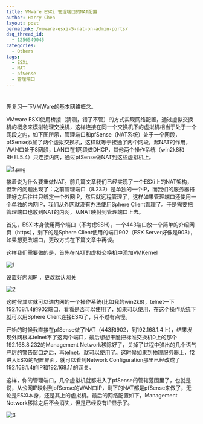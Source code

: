 ```yaml
---
title: VMware ESXi 管理端口的NAT配置
author: Harry Chen
layout: post
permalink: /vmware-esxi-5-nat-on-admin-ports/
dsq_thread_id:
  - 1256549045
categories:
  - Others
tags:
  - ESXi
  - NAT
  - pfSense
  - 管理端口
---
```

# 

先复习一下VMWare的基本网络概念。

VMware ESXi使用桥接（猜测，错了不管）的方式实现网络配置，通过虚拟交换机的概念来模拟物理交换机，这样连接在同一个交换机下的虚拟机相当于处于一个网段之内，如下图所示，管理端口和pfSense（NAT系统）处于一个网段，pfSense添加了两个虚拟交换机，这样就等于接通了两个网段，起NAT的作用，WAN口处于8网段，LAN口在1网段做DHCP，其他两个操作系统（win2k8和RHEL5.4）只连接内网，通过pfSense做NAT到这些虚拟机上。

![1.png][1]

接着说为什么要重做NAT。前几篇文章我们已经实现了一个ESXi上的NAT架构，但新的问题出现了：之前管理端口（8.232）是单独的一个IP，而我们的服务器搭建好之后往往只绑定一个外网IP，然后就远程管理了，这样如果管理端口还使用一个单独的内网IP，我们从外网就没有办法使用Sphere Client管理了。于是需要把管理端口也放到NAT的内网，从NAT映射到管理端口上去。

首先，ESXi本身使用两个端口（不考虑SSH），一个443端口放一个简单的介绍网页（https），剩下的是Sphere Client使用的端口902（ESX Server好像是903），如果想更改端口，更改方式在下篇文章中再谈。

这样我们需要做的是，首先在NAT的虚拟交换机中添加VMKernel

![1][2]

设置好内网IP ，更改默认网关

![2][3]

这时候其实就可以进内网的一个操作系统(比如我的win2k8)，telnet一下192.168.1.4的902端口，看看是否可以使用了，如果可以使用，在这个操作系统下就可以用Sphere Client连接ESXi了，只不过有点慢。

开始的时候我直接在pfSense做了NAT（443和902，到192.168.1.4上），结果发现外网根本telnet不了这两个端口，最后想想干脆把标准交换机0上的那个192.168.8.232的Management Network移除好了，关掉了过程中弹出的几个语气严厉的警告窗口之后，再telnet，就可以使用了。这时候如果到物理服务器上，f2进入ESXi的配置界面，就可以看到Network Configuration那里已经改成了192.168.1.4的IP和192.168.1.1的网关。

这样，你的管理端口，几个虚拟机就都进入了pfSense的管辖范围里了，也就是说，从公网IP映射到pfSense的WAN口IP，剩下的NAT都是pfSense来做了，无论是ESXi本身，还是其上的虚拟机。最后的网络配置如下，Management Network移除之后不会消失，但是已经没有IP显示了。

![3][4]

   [1]: http://www.roybit.com/wp-content/uploads/2011/11/1.png
   [2]: http://www.roybit.com/wp-content/uploads/2012/02/1_thumb.jpg (1)
   [3]: http://www.roybit.com/wp-content/uploads/2012/02/2_thumb.jpg (2)
   [4]: http://www.roybit.com/wp-content/uploads/2012/02/3_thumb.jpg (3)
